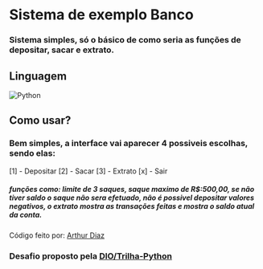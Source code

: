 # Sistema de exemplo Banco
### Sistema simples, só o básico de como seria as funções de depositar, sacar e extrato.

## Linguagem
![Python](https://img.shields.io/badge/Python-0D1117?style=for-the-badge&logo=python)&nbsp;

## Como usar?

### Bem simples, a interface vai aparecer 4 possiveis escolhas, sendo elas:
[1] - Depositar [2] - Sacar [3] - Extrato [x] - Sair
##### funções como: limite de 3 saques, saque maximo de R$:500,00, se não tiver saldo o saque não sera efetuado, não é possivel depositar valores negativos, o extrato mostra as transações feitas e mostra o saldo atual da conta.
Código feito por: [Arthur Diaz](https://github.com/arthursdiaz)
### Desafio proposto pela [DIO/Trilha-Python](https://github.com/digitalinnovationone/trilha-python-dio/blob/main/00%20-%20Fundamentos/desafio.py)




